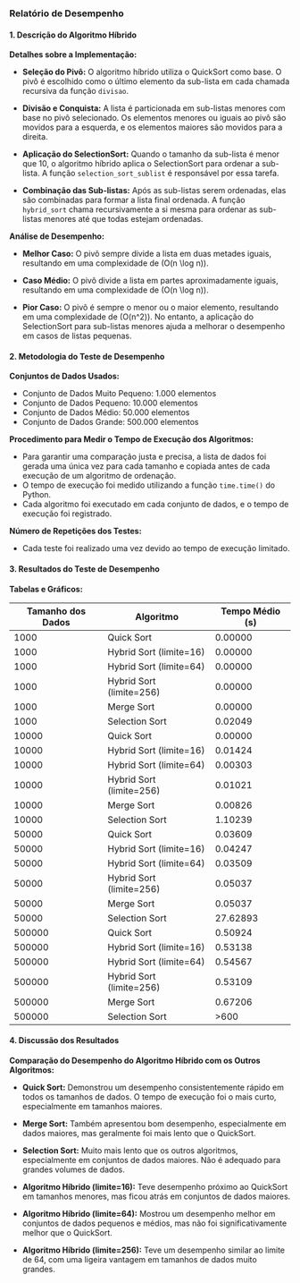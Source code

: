 ### Relatório de Desempenho

#### 1. Descrição do Algoritmo Híbrido

**Detalhes sobre a Implementação:**

- **Seleção do Pivô:** 
  O algoritmo híbrido utiliza o QuickSort como base. O pivô é escolhido como o último elemento da sub-lista em cada chamada recursiva da função `divisao`.

- **Divisão e Conquista:** 
  A lista é particionada em sub-listas menores com base no pivô selecionado. Os elementos menores ou iguais ao pivô são movidos para a esquerda, e os elementos maiores são movidos para a direita.

- **Aplicação do SelectionSort:** 
  Quando o tamanho da sub-lista é menor que 10, o algoritmo híbrido aplica o SelectionSort para ordenar a sub-lista. A função `selection_sort_sublist` é responsável por essa tarefa.

- **Combinação das Sub-listas:** 
  Após as sub-listas serem ordenadas, elas são combinadas para formar a lista final ordenada. A função `hybrid_sort` chama recursivamente a si mesma para ordenar as sub-listas menores até que todas estejam ordenadas.

**Análise de Desempenho:**

- **Melhor Caso:** O pivô sempre divide a lista em duas metades iguais, resultando em uma complexidade de \(O(n \log n)\).

- **Caso Médio:** O pivô divide a lista em partes aproximadamente iguais, resultando em uma complexidade de \(O(n \log n)\).

- **Pior Caso:** O pivô é sempre o menor ou o maior elemento, resultando em uma complexidade de \(O(n^2)\). No entanto, a aplicação do SelectionSort para sub-listas menores ajuda a melhorar o desempenho em casos de listas pequenas.

#### 2. Metodologia do Teste de Desempenho

**Conjuntos de Dados Usados:**

- Conjunto de Dados Muito Pequeno: 1.000 elementos
- Conjunto de Dados Pequeno: 10.000 elementos
- Conjunto de Dados Médio: 50.000 elementos
- Conjunto de Dados Grande: 500.000 elementos

**Procedimento para Medir o Tempo de Execução dos Algoritmos:**

- Para garantir uma comparação justa e precisa, a lista de dados foi gerada uma única vez para cada tamanho e copiada antes de cada execução de um algoritmo de ordenação.
- O tempo de execução foi medido utilizando a função `time.time()` do Python.
- Cada algoritmo foi executado em cada conjunto de dados, e o tempo de execução foi registrado.

**Número de Repetições dos Testes:**

- Cada teste foi realizado uma vez devido ao tempo de execução limitado.

#### 3. Resultados do Teste de Desempenho

**Tabelas e Gráficos:**

| Tamanho dos Dados | Algoritmo                | Tempo Médio (s) |
|-------------------|--------------------------|-----------------|
| 1000              | Quick Sort               | 0.00000         |
| 1000              | Hybrid Sort (limite=16)  | 0.00000         |
| 1000              | Hybrid Sort (limite=64)  | 0.00000         |
| 1000              | Hybrid Sort (limite=256) | 0.00000         |
| 1000              | Merge Sort               | 0.00000         |
| 1000              | Selection Sort           | 0.02049         |
| 10000             | Quick Sort               | 0.00000         |
| 10000             | Hybrid Sort (limite=16)  | 0.01424         |
| 10000             | Hybrid Sort (limite=64)  | 0.00303         |
| 10000             | Hybrid Sort (limite=256) | 0.01021         |
| 10000             | Merge Sort               | 0.00826         |
| 10000             | Selection Sort           | 1.10239         |
| 50000             | Quick Sort               | 0.03609         |
| 50000             | Hybrid Sort (limite=16)  | 0.04247         |
| 50000             | Hybrid Sort (limite=64)  | 0.03509         |
| 50000             | Hybrid Sort (limite=256) | 0.05037         |
| 50000             | Merge Sort               | 0.05037         |
| 50000             | Selection Sort           | 27.62893        |
| 500000            | Quick Sort               | 0.50924         |
| 500000            | Hybrid Sort (limite=16)  | 0.53138         |
| 500000            | Hybrid Sort (limite=64)  | 0.54567         |
| 500000            | Hybrid Sort (limite=256) | 0.53109         |
| 500000            | Merge Sort               | 0.67206         |
| 500000            | Selection Sort           | >600            |

#### 4. Discussão dos Resultados

**Comparação do Desempenho do Algoritmo Híbrido com os Outros Algoritmos:**

- **Quick Sort:** Demonstrou um desempenho consistentemente rápido em todos os tamanhos de dados. O tempo de execução foi o mais curto, especialmente em tamanhos maiores.

- **Merge Sort:** Também apresentou bom desempenho, especialmente em dados maiores, mas geralmente foi mais lento que o QuickSort.

- **Selection Sort:** Muito mais lento que os outros algoritmos, especialmente em conjuntos de dados maiores. Não é adequado para grandes volumes de dados.

- **Algoritmo Híbrido (limite=16):** Teve desempenho próximo ao QuickSort em tamanhos menores, mas ficou atrás em conjuntos de dados maiores.

- **Algoritmo Híbrido (limite=64):** Mostrou um desempenho melhor em conjuntos de dados pequenos e médios, mas não foi significativamente melhor que o QuickSort.

- **Algoritmo Híbrido (limite=256):** Teve um desempenho similar ao limite de 64, com uma ligeira vantagem em tamanhos de dados muito grandes.
